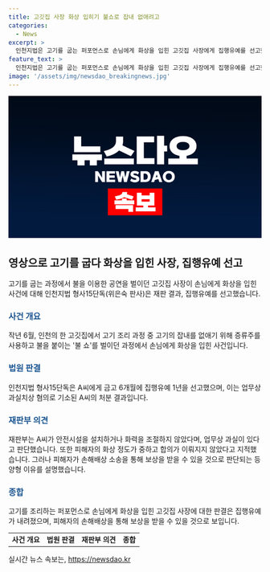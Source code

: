 ```yaml
---
title: 고깃집 사장 화상 입히기 불쇼로 잡내 없애려고
categories:
  - News
excerpt: >
  인천지법은 고기를 굽는 퍼포먼스로 손님에게 화상을 입힌 고깃집 사장에게 집행유예를 선고했다. 피해자는 화상으로 16주의 손상을 입었으며, 재판부는 사장이 안전장치를 갖추지 않은 점을 비판했다. 그러나 피해자에 대한 손해배상은 이뤄질 것으로 보고 사면을 결정했다.
feature_text: >
  인천지법은 고기를 굽는 퍼포먼스로 손님에게 화상을 입힌 고깃집 사장에게 집행유예를 선고했다. 피해자는 화상으로 16주의 손상을 입었으며, 재판부는 사장이 안전장치를 갖추지 않은 점을 비판했다. 그러나 피해자에 대한 손해배상은 이뤄질 것으로 보고 사면을 결정했다.
image: '/assets/img/newsdao_breakingnews.jpg'
---
```


<p><img src="/assets/img/newsdao_breakingnews.jpg" alt="firstkoreanews 속보" /></p>

<h2 data-ke-size="size26">영상으로 고기를 굽다 화상을 입힌 사장, 집행유예 선고</h2>

<p data-ke-size="size16">고기를 굽는 과정에서 불을 이용한 공연을 벌이던 고깃집 사장이 손님에게 화상을 입힌 사건에 대해 인천지법 형사15단독(위은숙 판사)은 재판 결과, 집행유예를 선고했습니다.</p>

<h3><b><span style="color: #1a5490;">사건 개요</span></b></h3>

<p data-ke-size="size16">작년 6월, 인천의 한 고깃집에서 고기 조리 과정 중 고기의 잡내를 없애기 위해 증류주를 사용하고 불을 붙이는 '불 쇼'를 벌이던 과정에서 손님에게 화상을 입힌 사건입니다.</p>

<h3><b><span style="color: #1a5490;">법원 판결</span></b></h3>

<p data-ke-size="size16">인천지법 형사15단독은 A씨에게 금고 6개월에 집행유예 1년을 선고했으며, 이는 업무상과실치상 혐의로 기소된 A씨의 처분 결과입니다.</p>

<h3><b><span style="color: #1a5490;">재판부 의견</span></b></h3>

<p data-ke-size="size16">재판부는 A씨가 안전시설을 설치하거나 화력을 조절하지 않았다며, 업무상 과실이 있다고 판단했습니다. 또한 피해자의 화상 정도가 중하고 합의가 이뤄지지 않았다고 지적했습니다. 그러나 피해자가 손해배상 소송을 통해 보상을 받을 수 있을 것으로 판단되는 등 양형 이유를 설명했습니다.</p>

<h3><b><span style="color: #1a5490;">종합</span></b></h3>

<p data-ke-size="size16">고기를 조리하는 퍼포먼스로 손님에게 화상을 입힌 고깃집 사장에 대한 판결은 집행유예가 내려졌으며, 피해자의 손해배상을 통해 보상을 받을 수 있을 것으로 보입니다.</p>

<table>
  <tr>
    <td style="text-align: center; height: 17px;"><b>사건 개요</b></td>
    <td style="text-align: center; height: 17px;"><b>법원 판결</b></td>
    <td style="text-align: center; height: 17px;"><b>재판부 의견</b></td>
    <td style="text-align: center; height: 17px;"><b>종합</b></td>
  </tr>
</table>
실시간 뉴스 속보는, <a href="https://newsdao.kr" rel="dofollow">https://newsdao.kr</a>



